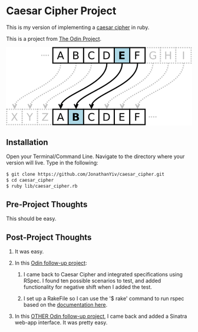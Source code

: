 # Caesar Cipher Project

This is my version of implementing a [caesar cipher](https://en.wikipedia.org/wiki/Caesar_cipher) in ruby.

This is a project from [The Odin Project](https://www.theodinproject.com/courses/ruby-programming/lessons/building-blocks).

![Caesar Cipher](/caesar-cipher.png)

## Installation

Open your Terminal/Command Line. Navigate to the directory where your version will live. Type in the following:

```
$ git clone https://github.com/JonathanYiv/caesar_cipher.git
$ cd caesar_cipher
$ ruby lib/caesar_cipher.rb
```

## Pre-Project Thoughts

This should be easy.

## Post-Project Thoughts

1. It was easy.

2. In this [Odin follow-up project](https://www.theodinproject.com/courses/ruby-programming/lessons/testing-ruby): 

	1. I came back to Caesar Cipher and integrated specifications using RSpec. I found ten possible scenarios to test, and added functionality for negative shift when I added the test. 

	2. I set up a RakeFile so I can use the '$ rake' command to run rspec based on the [documentation here](https://relishapp.com/rspec/rspec-core/docs/command-line/rake-task#passing-arguments-to-the-`rspec`-command-using-`rspec-opts`).

3. In this [OTHER Odin follow-up project](https://www.theodinproject.com/courses/ruby-on-rails/lessons/sinatra-project), I came back and added a Sinatra web-app interface. It was pretty easy. 